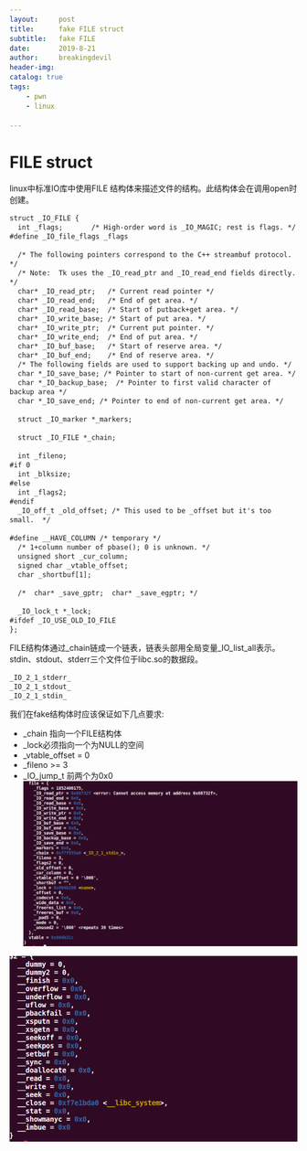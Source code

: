 ```yaml
---
layout:     post
title:      fake FILE struct
subtitle:   fake FILE
date:       2019-8-21
author:     breakingdevil
header-img: 
catalog: true
tags:
    - pwn
    - linux
    
---
```


# FILE struct
linux中标准IO库中使用FILE 结构体来描述文件的结构。此结构体会在调用open时创建。
```
struct _IO_FILE {
  int _flags;       /* High-order word is _IO_MAGIC; rest is flags. */
#define _IO_file_flags _flags

  /* The following pointers correspond to the C++ streambuf protocol. */
  /* Note:  Tk uses the _IO_read_ptr and _IO_read_end fields directly. */
  char* _IO_read_ptr;   /* Current read pointer */
  char* _IO_read_end;   /* End of get area. */
  char* _IO_read_base;  /* Start of putback+get area. */
  char* _IO_write_base; /* Start of put area. */
  char* _IO_write_ptr;  /* Current put pointer. */
  char* _IO_write_end;  /* End of put area. */
  char* _IO_buf_base;   /* Start of reserve area. */
  char* _IO_buf_end;    /* End of reserve area. */
  /* The following fields are used to support backing up and undo. */
  char *_IO_save_base; /* Pointer to start of non-current get area. */
  char *_IO_backup_base;  /* Pointer to first valid character of backup area */
  char *_IO_save_end; /* Pointer to end of non-current get area. */

  struct _IO_marker *_markers;

  struct _IO_FILE *_chain;

  int _fileno;
#if 0
  int _blksize;
#else
  int _flags2;
#endif
  _IO_off_t _old_offset; /* This used to be _offset but it's too small.  */

#define __HAVE_COLUMN /* temporary */
  /* 1+column number of pbase(); 0 is unknown. */
  unsigned short _cur_column;
  signed char _vtable_offset;
  char _shortbuf[1];

  /*  char* _save_gptr;  char* _save_egptr; */

  _IO_lock_t *_lock;
#ifdef _IO_USE_OLD_IO_FILE
};
```

FILE结构体通过_chain链成一个链表，链表头部用全局变量_IO_list_all表示。
stdin、stdout、stderr三个文件位于libc.so的数据段。
```
_IO_2_1_stderr_
_IO_2_1_stdout_
_IO_2_1_stdin_
```
我们在fake结构体时应该保证如下几点要求:
* _chain 指向一个FILE结构体
* _lock必须指向一个为NULL的空间
* _vtable_offset = 0
* _fileno >= 3
* _IO_jump_t 前两个为0x0
![](https://github.com/breakingdevil/breakingdevil.github.io/raw/master/img/2019-08-21/1.PNG)


![](https://github.com/breakingdevil/breakingdevil.github.io/raw/master/img/2019-08-21/2.PNG)

